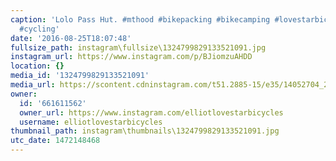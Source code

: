 ```yaml
---
caption: 'Lolo Pass Hut. #mthood #bikepacking #bikecamping #lovestarbicyclebags #fatbike
  #cycling'
date: '2016-08-25T18:07:48'
fullsize_path: instagram\fullsize\1324799829133521091.jpg
instagram_url: https://www.instagram.com/p/BJiomzuAHDD
location: {}
media_id: '1324799829133521091'
media_url: https://scontent.cdninstagram.com/t51.2885-15/e35/14052704_240487466351517_260923889_n.jpg?ig_cache_key=MTMyNDc5OTgyOTEzMzUyMTA5MQ%3D%3D.2
owner:
  id: '661611562'
  owner_url: https://www.instagram.com/elliotlovestarbicycles
  username: elliotlovestarbicycles
thumbnail_path: instagram\thumbnails\1324799829133521091.jpg
utc_date: 1472148468
---
```

